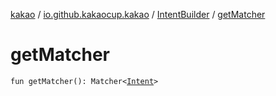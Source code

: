[kakao](../../index.md) / [io.github.kakaocup.kakao](../index.md) / [IntentBuilder](index.md) / [getMatcher](./get-matcher.md)

# getMatcher

`fun getMatcher(): Matcher<`[`Intent`](https://developer.android.com/reference/android/content/Intent.html)`>`